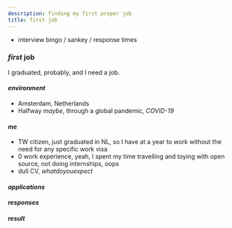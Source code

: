 ```yaml
---
description: finding my first proper job
title: first job
---
```


- interview bingo / sankey / response times

### _first_ job

I graduated, probably, and I need a job.

#### _environment_

- Amsterdam, Netherlands
- Halfway _maybe_, through a global pandemic, _COVID-19_

#### _me_

- TW citizen, just graduated in NL, so I have at a year to work
  without the need for any specific work visa
- 0 work experience, yeah, I spent my time travelling
  and toying with open source, not doing internships, oops
- dull CV, _whatdoyouexpect_

#### _applications_

#### _responses_

#### _result_
